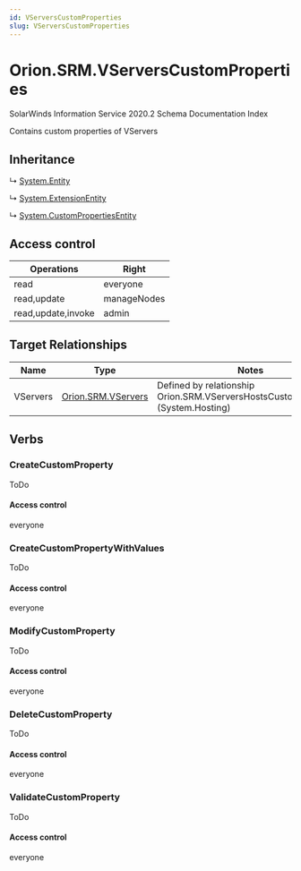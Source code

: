 ```yaml
---
id: VServersCustomProperties
slug: VServersCustomProperties
---
```


# Orion.SRM.VServersCustomProperties

SolarWinds Information Service 2020.2 Schema Documentation Index

Contains custom properties of VServers

## Inheritance

↳ [System.Entity](./../System/Entity)

↳ [System.ExtensionEntity](./../System/ExtensionEntity)

↳ [System.CustomPropertiesEntity](./../System/CustomPropertiesEntity)

## Access control

| Operations | Right |
| ------ | ------ |
| read | everyone |
| read,update | manageNodes |
| read,update,invoke | admin |

## Target Relationships

| Name | Type | Notes |
| ------ | ------ | ------ |
| VServers | [Orion.SRM.VServers](./../Orion.SRM/VServers) | Defined by relationship Orion.SRM.VServersHostsCustomProperties (System.Hosting) |

## Verbs

### CreateCustomProperty

ToDo

#### Access control

everyone

### CreateCustomPropertyWithValues

ToDo

#### Access control

everyone

### ModifyCustomProperty

ToDo

#### Access control

everyone

### DeleteCustomProperty

ToDo

#### Access control

everyone

### ValidateCustomProperty

ToDo

#### Access control

everyone

